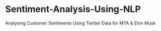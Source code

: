 # Sentiment-Analysis-Using-NLP
Analysing Customer Sentiments Using Twitter Data for MTA &amp; Elon Musk
